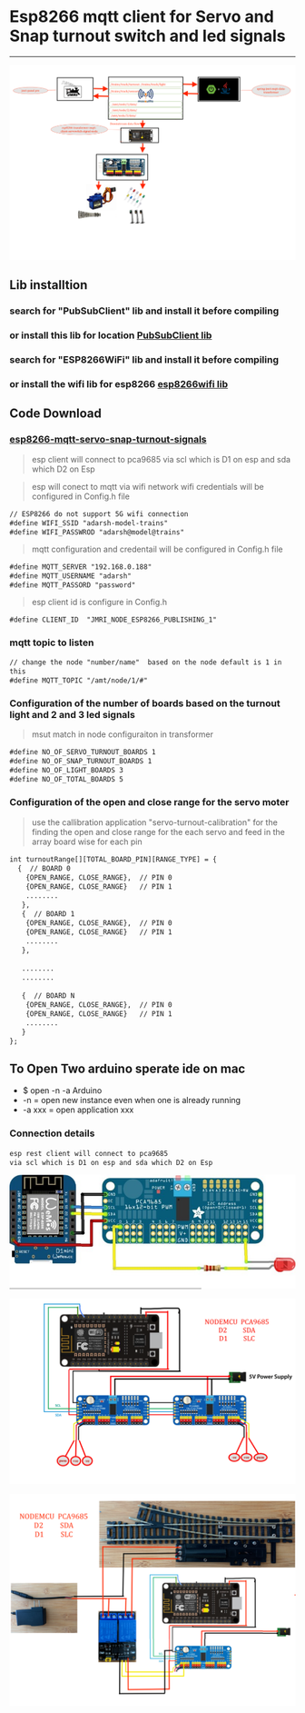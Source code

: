 # Esp8266 mqtt client for Servo and Snap turnout switch and led signals 

---

![img](../../image/dig9.png)


## Lib installtion 
### search for "PubSubClient" lib and install it before compiling 
### or install this lib for location [PubSubClient lib ](https://github.com/Adarsh-Model-Trains/jmri-mqtt-spring-transformer-wireless-eco-system/raw/main/lib/pubsubclient.zip)

### search for "ESP8266WiFi" lib and install it before compiling 
### or install the wifi lib for esp8266 [esp8266wifi lib](https://github.com/Adarsh-Model-Trains/jmri-mqtt-spring-transformer-wireless-eco-system/raw/main/lib/ESP8266WiFi.zip)


## Code Download 
### [esp8266-mqtt-servo-snap-turnout-signals](https://github.com/Adarsh-Model-Trains/jmri-mqtt-spring-transformer-wireless-eco-system/raw/production/ESP-SOLUTIONS/zip/eesp8266-mqtt-servo-snap-turnout-signals.zip)

> esp client will connect to pca9685 
> via scl which is D1 on esp and sda which D2 on Esp 

> esp will conect to mqtt via wifi network 
> wifi credentials will be configured in Config.h file 
```
// ESP8266 do not support 5G wifi connection
#define WIFI_SSID "adarsh-model-trains"
#define WIFI_PASSWROD "adarsh@model@trains"
```
> mqtt configuration and credentail will be configured in Config.h file 
```
#define MQTT_SERVER "192.168.0.188"
#define MQTT_USERNAME "adarsh"
#define MQTT_PASSORD "password"
```

> esp client id is configure in Config.h 
```
#define CLIENT_ID  "JMRI_NODE_ESP8266_PUBLISHING_1"

```

### mqtt topic to listen 
```
// change the node "number/name"  based on the node default is 1 in this
#define MQTT_TOPIC "/amt/node/1/#"
```

### Configuration of the number of boards based on the turnout light and 2 and 3 led signals 
> msut match in node configuraiton in transformer 
```
#define NO_OF_SERVO_TURNOUT_BOARDS 1
#define NO_OF_SNAP_TURNOUT_BOARDS 1
#define NO_OF_LIGHT_BOARDS 3
#define NO_OF_TOTAL_BOARDS 5
```


### Configuration of the open and close range for the servo moter 
> use the callibration application "servo-turnout-calibration" for the finding the open and close range 
> for the each servo and feed in the array board wise for each pin 

```
int turnoutRange[][TOTAL_BOARD_PIN][RANGE_TYPE] = {
  {  // BOARD 0 
    {OPEN_RANGE, CLOSE_RANGE},  // PIN 0
    {OPEN_RANGE, CLOSE_RANGE}   // PIN 1
    ........
   },
   {  // BOARD 1 
    {OPEN_RANGE, CLOSE_RANGE},  // PIN 0
    {OPEN_RANGE, CLOSE_RANGE}   // PIN 1
    ........
   },
   
   ........
   ........
   
   {  // BOARD N 
    {OPEN_RANGE, CLOSE_RANGE},  // PIN 0
    {OPEN_RANGE, CLOSE_RANGE}   // PIN 1
    ........
   }
};
```


## To Open Two arduino sperate ide on mac 
* $ open -n -a Arduino
* -n = open new instance even when one is already running
* -a xxx = open application xxx

### Connection details 
```
esp rest client will connect to pca9685 
via scl which is D1 on esp and sda which D2 on Esp 

```

![img](../../image/esp8266-pca9685.jpg)

![img](../../image/esp-pca9685.png)

![img](../../image/esp-snapturnout-configurations.png)




